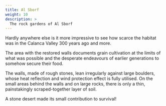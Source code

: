 ```yaml
---
title: Al Sborf
weight: 10
description: >
  The rock gardens of Al Sborf
---
```


Hardly anywhere else is it more impressive to see how scarce the habitat 
was in the Calanca Valley 300 years ago and more. 

The area with the restored walls documents grain cultivation at the limits 
of what was possible and the desperate endeavours of earlier generations 
to somehow secure their food. 

The walls, made of rough stones, lean irregularly against large boulders, 
whose heat reflection and wind protection effect is fully utilised. 
On the small areas behind the walls and on large rocks, there is only a thin, 
painstakingly scraped-together layer of soil.

A stone desert made its small contribution to survival!